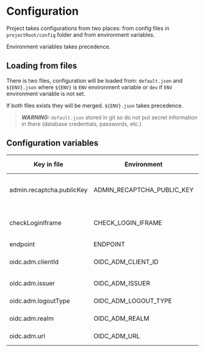 
# Configuration

Project takes configurations from two places: from config files in `projectRoot/config` folder and from environment variables.

Environment variables takes precedence.

## Loading from files

There is two files, configuration will be loaded from: `default.json` and `${ENV}.json` where `${ENV}` is `ENV` environment variable or `dev` if `ENV` environment variable is not set.

If both files exists they will be merged. `${ENV}.json` takes precedence.

> **_WARNING:_**  `default.json` stored in git so do not put secret information in there (database credentials, passwords, etc.)

## Configuration variables

| Key in file               | Environment                | Type   | Required | Default value | Need for                                   |
| ------------------------- | -------------------------- | ------ | -------- | ------------- | ------------------------------------------ |
| admin.recaptcha.publicKey | ADMIN_RECAPTCHA_PUBLIC_KEY | string | false    |               | Публичный токен рекапчи приложения админки |
| checkLoginIframe          | CHECK_LOGIN_IFRAME         | bool   | false    | false         | Проверка авторизации во фрейме включена    |
| endpoint                  | ENDPOINT                   | string | false    |               | Путь к бекенду                             |
| oidc.adm.clientId         | OIDC_ADM_CLIENT_ID         | string | false    |               | Идентификатор клиента oidc для админки     |
| oidc.adm.issuer           | OIDC_ADM_ISSUER            | string | false    |               | Issuer oidc для админки                    |
| oidc.adm.logoutType       | OIDC_ADM_LOGOUT_TYPE       | string | false    |               | Тип выхода админки                         |
| oidc.adm.realm            | OIDC_ADM_REALM             | string | false    |               | Реалм oidc для админки                     |
| oidc.adm.url              | OIDC_ADM_URL               | string | false    |               | Хост oidc для админки                      |
